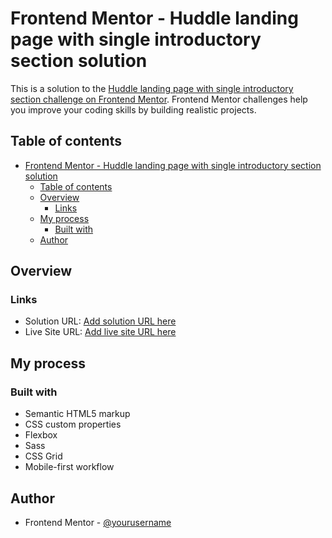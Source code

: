 # Frontend Mentor - Huddle landing page with single introductory section solution

This is a solution to the [Huddle landing page with single introductory section challenge on Frontend Mentor](https://www.frontendmentor.io/challenges/huddle-landing-page-with-a-single-introductory-section-B_2Wvxgi0). Frontend Mentor challenges help you improve your coding skills by building realistic projects.

## Table of contents

- [Frontend Mentor - Huddle landing page with single introductory section solution](#frontend-mentor---huddle-landing-page-with-single-introductory-section-solution)
  - [Table of contents](#table-of-contents)
  - [Overview](#overview)
    - [Links](#links)
  - [My process](#my-process)
    - [Built with](#built-with)
  - [Author](#author)

## Overview

### Links

- Solution URL: [Add solution URL here](https://github.com/raoufrofi/frontend-mentor-5th-project)
- Live Site URL: [Add live site URL here](https://raoufrofi.github.io/frontend-mentor-5th-project)

## My process

### Built with

- Semantic HTML5 markup
- CSS custom properties
- Flexbox
- Sass
- CSS Grid
- Mobile-first workflow

## Author

- Frontend Mentor - [@yourusername](https://www.frontendmentor.io/profile/Abdul-Raouf-33)
